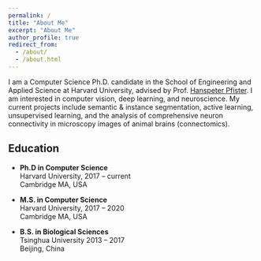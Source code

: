 ```yaml
---
permalink: /
title: "About Me"
excerpt: "About Me"
author_profile: true
redirect_from: 
  - /about/
  - /about.html
---
```


I am a Computer Science Ph.D. candidate in the School of Engineering and Applied Science at Harvard University, advised by Prof. [Hanspeter Pfister](https://en.wikipedia.org/wiki/Hanspeter_Pfister). I am interested in computer vision, deep learning, and neuroscience. My current projects include semantic & instance segmentation, active learning, unsupervised learning, and the analysis of comprehensive neuron connectivity in microscopy images of animal brains (connectomics).

## Education
* **Ph.D in Computer Science**  
Harvard University, 2017 – current  
Cambridge MA, USA

* **M.S. in Computer Science**  
Harvard University, 2017 – 2020  
Cambridge MA, USA

* **B.S. in Biological Sciences**  
Tsinghua University 2013 – 2017  
Beijing, China  